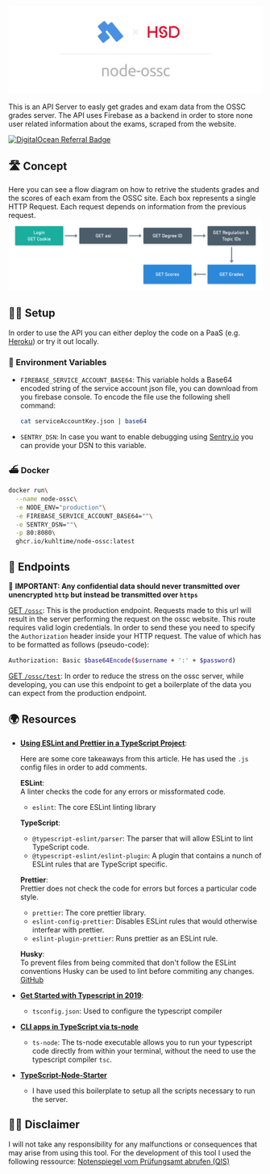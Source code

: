 ![Banner](assets/banner.png)

This is an API Server to easly get grades and exam data from the OSSC grades server. The API uses Firebase as a backend in order to store none user related information about the exams, scraped from the website.

[![DigitalOcean Referral Badge](https://web-platforms.sfo2.digitaloceanspaces.com/WWW/Badge%203.svg)](https://www.digitalocean.com/?refcode=850a4eba40bb&utm_campaign=Referral_Invite&utm_medium=Referral_Program&utm_source=badge)

## 🛣 Concept

Here you can see a flow diagram on how to retrive the students grades and the scores of each exam from the OSSC site. Each box represents a single HTTP Request. Each request depends on information from the previous request.
![Request Flowchart](assets/request-flow.png)

## 👩‍💻 Setup

In order to use the API you can either deploy the code on a PaaS (e.g. [Heroku](https://heroku.com)) or try it out locally.

### 👾 Environment Variables

- `FIREBASE_SERVICE_ACCOUNT_BASE64`: This variable holds a Base64 encoded string of the service account json file, you can download from you firebase console. To encode the file use the following shell command:

	```sh
  cat serviceAccountKey.json | base64
	```
- `SENTRY_DSN`: In case you want to enable debugging using [Sentry.io](https://sentry.io) you can provide your DSN to this variable.

### ⛴ Docker

```sh
docker run\
  --name node-ossc\
  -e NODE_ENV="production"\
  -e FIREBASE_SERVICE_ACCOUNT_BASE64=""\
  -e SENTRY_DSN=""\
  -p 80:8080\
  ghcr.io/kuhltime/node-ossc:latest
```

## 🌈 Endpoints

🚨 **IMPORTANT: Any confidential data should never transmitted over unencrypted `http` but instead be transmitted over `https`**

[GET `/ossc`](https://api.kuhlti.me/ossc): This is the production endpoint. Requests made to this url will result in the server performing the request on the ossc website. This route requires valid login credentials. In order to send these you need to specify the `Authorization` header inside your HTTP request. The value of which has to be formatted as follows (pseudo-code):

```sh
Authorization: Basic $base64Encode($username + ':' + $password)
```

[GET `/ossc/test`](https://api.kuhlti.me/ossc/test): In order to reduce the stress on the ossc server, while developing, you can use this endpoint to get a boilerplate of the data you can expect from the production endpoint.

## 🌍 Resources

- **[Using ESLint and Prettier in a TypeScript Project](https://www.robertcooper.me/using-eslint-and-prettier-in-a-typescript-project)**:

  Here are some core takeaways from this article.
  He has used the `.js` config files in order to add comments.

  **ESLint**:<br>
  A linter checks the code for any errors or missformated code.

  - `eslint`: The core ESLint linting library

  **TypeScript**:

  - `@typescript-eslint/parser`: The parser that will allow ESLint to lint TypeScript code.
  - `@typescript-eslint/eslint-plugin`: A plugin that contains a nunch of ESLint rules that are TypeScript specific.

  **Prettier**:<br>
  Prettier does not check the code for errors but forces a particular code style.

  - `prettier`: The core prettier library.
  - `eslint-config-prettier`: Disables ESLint rules that would otherwise interfear with prettier.
  - `eslint-plugin-prettier`: Runs prettier as an ESLint rule.

  **Husky**:<br>
  To prevent files from being commited that don't follow the ESLint conventions Husky can be used to lint before commiting any changes.
  [GitHub](https://github.com/typicode/husky)

- **[Get Started with Typescript in 2019](https://www.robertcooper.me/get-started-with-typescript-in-2019)**:

  - `tsconfig.json`: Used to configure the typescript compiler

- **[CLI apps in TypeScript via ts-node](https://www.geekytidbits.com/cli-apps-in-typescript-via-ts-node/)**

  - `ts-node`: The ts-node executable allows you to run your typescript code directly from within your terminal, without the need to use the typescript compiler `tsc`.

- **[TypeScript-Node-Starter](https://github.com/microsoft/TypeScript-Node-Starter)**
  - I have used this boilerplate to setup all the scripts necessary to run the server.

## 👨‍⚖️ Disclaimer

I will not take any responsibility for any malfunctions or consequences that may arise from using this tool. For the development of this tool I used the following ressource: [Notenspiegel vom Prüfungsamt abrufen (QIS)](https://www.python-forum.de/viewtopic.php?t=9870)
